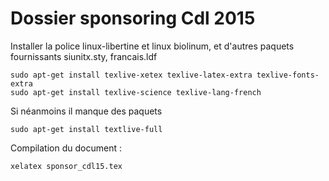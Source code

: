 # Dossier sponsoring Cdl 2015

Installer la police linux-libertine et linux biolinum,
et d'autres paquets fournissants siunitx.sty, francais.ldf

	sudo apt-get install texlive-xetex texlive-latex-extra texlive-fonts-extra
	sudo apt-get install texlive-science texlive-lang-french

Si néanmoins il manque des paquets

	sudo apt-get install textlive-full

Compilation du document : 

	xelatex sponsor_cdl15.tex

